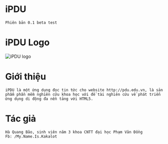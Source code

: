 # iPDU
```
Phiên bản 0.1 beta test
```
# iPDU Logo
![iPDU logo](http://svpdu.net/ipdu/logo.png)

# Giới thiệu
```
iPDU là một ứng dụng đọc tin tức cho website http://pdu.edu.vn, là sản phẩm phần mềm nghiên cứu khoa học với đề tài nghiên cứu về phát triển ứng dụng di động đa nền tảng với HTML5.
```
# Tác giả
```
Hà Quang Bão, sinh viên năm 3 khoa CNTT đại học Phạm Văn Đồng
Fb: /My.Name.Is.Kakalot
```
